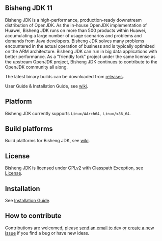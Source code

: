 ## Bisheng JDK 11

Bisheng JDK is a high-performance, production-ready downstream distribution of OpenJDK. As the in-house OpenJDK implementation of Huawei, Bisheng JDK runs on more than 500 products within Huawei, accumulating a large number of usage scenarios and problems and demands from Java developers. Bisheng JDK solves many problems encountered in the actual operation of business and is typically optimized on the ARM architecture. Bisheng JDK can run in big data applications with better performance. As a "friendly fork" project under the same license as the upstream OpenJDK project, Bisheng JDK continues to contribute to the OpenJDK community all along.

The latest binary builds can be downloaded from [releases](https://www.hikunpeng.com/en/developer/devkit/compiler?data=JDK).

User Guide & Installation Guide, see [wiki](https://gitee.com/openeuler/bishengjdk-11/wikis/Home?sort_id=2879167).

## Platform

Bisheng JDK currently supports `Linux/AArch64、Linux/x86_64`.

## Build platforms

Build platforms for Bisheng JDK, see [wiki](https://gitee.com/openeuler/bishengjdk-11/wikis/Bisheng%20JDK%2011%20Source%20Code%20Building%20Description?sort_id=3919529).

## License

Bisheng JDK is licensed under GPLv2 with Classpath Exception, see [License](https://gitee.com/openeuler/bishengjdk-11/blob/master/LICENSE).

## Installation

See [Installation Guide](https://gitee.com/openeuler/bishengjdk-11/wikis/Bisheng%20JDK%2011%20Installation%20Guide?sort_id=2879162).

## How to contribute

Contributions are welcomed, please [send an email to dev](https://openeuler.org/zh/community/mailing-list) or [create a new issue](https://gitee.com/openeuler/bishengjdk-11/issues) if you find a bug or have new ideas.